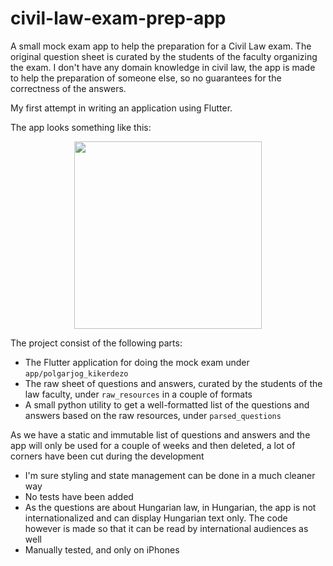 # civil-law-exam-prep-app

A small mock exam app to help the preparation for a Civil Law exam. The original question sheet is curated by the students of the faculty organizing the exam. I don't have any domain knowledge in civil law, the app is made to help the preparation of someone else, so no guarantees for the correctness of the answers.

My first attempt in writing an application using Flutter.

The app looks something like this:
<p align="center">
<img src="https://github.com/nagybalint/civil-law-exam-prep-app/assets/6596250/d7b47d03-a4ec-4cc7-bb09-7d3028fba577" width="300"/>
</p>

The project consist of the following parts:
- The Flutter application for doing the mock exam under `app/polgarjog_kikerdezo`
- The raw sheet of questions and answers, curated by the students of the law faculty, under `raw_resources` in a couple of formats
- A small python utility to get a well-formatted list of the questions and answers based on the raw resources, under `parsed_questions`

As we have a static and immutable list of questions and answers and the app will only be used for a couple of weeks and then deleted, a lot of corners have been cut during the development
- I'm sure styling and state management can be done in a much cleaner way
- No tests have been added
- As the questions are about Hungarian law, in Hungarian, the app is not internationalized and can display Hungarian text only. The code however is made so that it can be read by international audiences as well
- Manually tested, and only on iPhones
